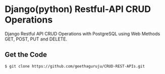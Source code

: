 # Django(python) Restful-API CRUD Operations
Django Restful API CRUD Operations with PostgreSQL using Web Methods GET, POST, PUT and DELETE.

## Get the Code
```
$ git clone https://github.com/geethaguruju/CRUD-REST-APIs.git
```

 
